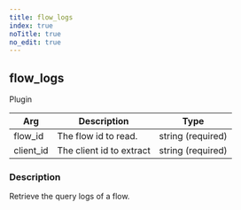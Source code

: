 ```yaml
---
title: flow_logs
index: true
noTitle: true
no_edit: true
---
```




<div class="vql_item"></div>


## flow_logs
<span class='vql_type pull-right page-header'>Plugin</span>



<div class="vqlargs"></div>

Arg | Description | Type
----|-------------|-----
flow_id|The flow id to read.|string (required)
client_id|The client id to extract|string (required)

### Description

Retrieve the query logs of a flow.

